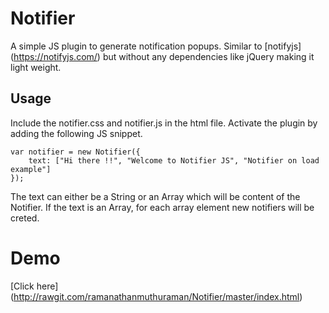 # Notifier
A simple JS plugin to generate notification popups. Similar to [notifyjs] (https://notifyjs.com/) but without any dependencies like jQuery making it light weight.

## Usage
Include the notifier.css and notifier.js in the html file. Activate the plugin by adding the following JS snippet.

```
var notifier = new Notifier({
    text: ["Hi there !!", "Welcome to Notifier JS", "Notifier on load example"]
});
```

The text can either be a String or an Array which will be content of the Notifier. If the text is an Array, for each array element new notifiers will be creted.

# Demo 
[Click here] (http://rawgit.com/ramanathanmuthuraman/Notifier/master/index.html)
